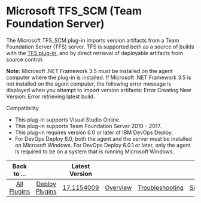 
# Microsoft TFS_SCM (Team Foundation Server)

The Microsoft TFS\_SCM plug-in imports version artifacts from a Team Foundation Server (TFS) server. TFS is supported both as a source of builds with the [TFS plug-in](https://urbancode.github.io/IBM-UCx-PLUGIN-DOCS/UCD/TFS-SourceConfig/), and by direct retrieval of deployable artifacts from source control.

**Note:** Microsoft .NET Framework 3.5 must be installed on the agent computer where the plug-in is installed. If Microsoft .NET Framework 3.5 is not installed on the agent computer, the following error message is displayed when you attempt to import version artifacts: Error Creating New Version: Error retrieving latest build.

Compatibility

* This plug-in supports Visual Studio Online.
* This plug-in supports Team Foundation Server 2010 – 2017.
* This plug-in requires version 6.0 or later of IBM DevOps Deploy.
* For DevOps Deploy 6.0, both the agent and the server must be installed on Microsoft Windows. For DevOps Deploy 6.0.1 or later, only the agent is required to be on a system that is running Microsoft Windows.


|Back to ...||Latest Version||||||
| :---: | :---: | :---: | :---: | :---: | :---: | :---: | :---: |
|[All Plugins](../../index.md)|[Deploy Plugins](../README.md)|[17.1154009](https://raw.githubusercontent.com/UrbanCode/IBM-UCD-PLUGINS/main/files/TFS_SCM-SourceConfig/ucd-TFS_SCM-SourceConfig-17.1154009.zip)|[Overview](overview.md)|[Troubleshooting](troubleshooting.md)|[Settings](settings.md)|[Usage](usage.md)|[Downloads](downloads.md)|
